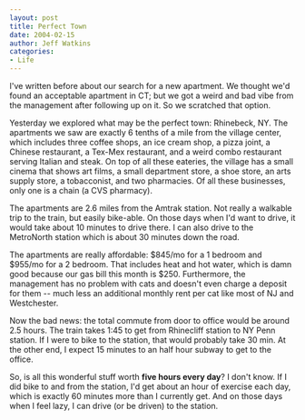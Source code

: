 ```yaml
---
layout: post
title: Perfect Town
date: 2004-02-15
author: Jeff Watkins
categories:
- Life
---
```


<p>I've written before about our search for a new apartment. We thought
we'd found an acceptable apartment in CT; but we got a weird and bad
vibe from the management after following up on it. So we scratched that
option.</p>
<p>Yesterday we explored what may be the perfect town: Rhinebeck, NY.
The apartments we saw are exactly 6 tenths of a mile from the village
center, which includes three coffee shops, an ice cream shop, a pizza
joint, a Chinese restaurant, a Tex-Mex restaurant, and a weird combo
restaurant serving Italian and steak. On top of all these eateries, the
village has a small cinema that shows art films, a small department
store, a shoe store, an arts supply store, a tobacconist, and two
pharmacies. Of all these businesses, only one is a chain (a CVS
pharmacy).</p>
<p>The apartments are 2.6 miles from the Amtrak station. Not really a
walkable trip to the train, but easily bike-able. On those days when
I'd want to drive, it would take about 10 minutes to drive there. I can
also drive to the MetroNorth station which is about 30 minutes down the
road.</p>
<p>The apartments are really affordable: $845/mo for a 1 bedroom and
$955/mo for a 2 bedroom. That includes heat and hot water, which is
damn good because our gas bill this month is $250. Furthermore, the
management has no problem with cats and doesn't even charge a deposit
for them -- much less an additional monthly rent per cat like most
of NJ and Westchester.</p>
<p>Now the bad news: the total commute from door to office would be
around 2.5 hours. The train takes 1:45 to get from Rhinecliff station
to NY Penn station. If I were to bike to the station, that would
probably take 30 min. At the other end, I expect 15 minutes to an half
hour subway to get to the office.</p>
<p>So, is all this wonderful stuff worth <b>five hours every day</b>? I
don't know. If I did bike to and from the station, I'd get about an
hour of exercise each day, which is exactly 60 minutes more than I
currently get. And on those days when I feel lazy, I can drive (or be
driven) to the station.</p>